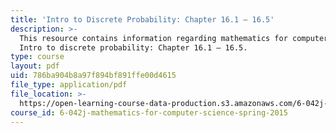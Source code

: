 ```yaml
---
title: 'Intro to Discrete Probability: Chapter 16.1 – 16.5'
description: >-
  This resource contains information regarding mathematics for computer science:
  Intro to discrete probability: Chapter 16.1 – 16.5.
type: course
layout: pdf
uid: 786ba904b8a97f894bf891ffe00d4615
file_type: application/pdf
file_location: >-
  https://open-learning-course-data-production.s3.amazonaws.com/6-042j-mathematics-for-computer-science-spring-2015/786ba904b8a97f894bf891ffe00d4615_MIT6_042JS15_Session28.pdf
course_id: 6-042j-mathematics-for-computer-science-spring-2015
---
```

